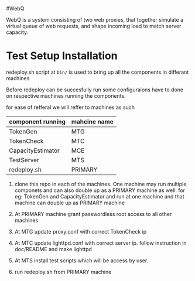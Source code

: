 #WebQ

WebQ is a system consisting of two web proxies, that together simulate a virtual
queue of web requests, and shape incoming load to match server capacity.

# Test Setup Installation

redeploy.sh script at `bin/` is used to bring up all the components in differant machines

Before redeploy can be succesfully run some configuraions have to done on respective machines
running the components.

for ease of refferal we will reffer to machines as such

component running  | mahcine name
------------------ | ---------------
TokenGen           | MTG
TokenCheck         | MTC
CapacityEstimator  | MCE
TestServer         | MTS
redeploy.sh        | PRIMARY

1. clone this repo in each of the machines. One machine may run multiple componets and can also double up as a PRIMARY machine as well.
    for eg:
        TokenGen and CapacityEstimator and run at one machine and that machine can double up as PRIMARY machine

2. At PRIMARY machine grant passwordless root access to all other machines
3. At MTG update proxy.conf with correct TokenCheck ip
4. At MTC update lighttpd.conf with correct server ip. follow instruction in doc/README and make lighttpd
5. At MTS install test scripts which will be access by user.
6. run redeploy.sh from PRIMARY machine
